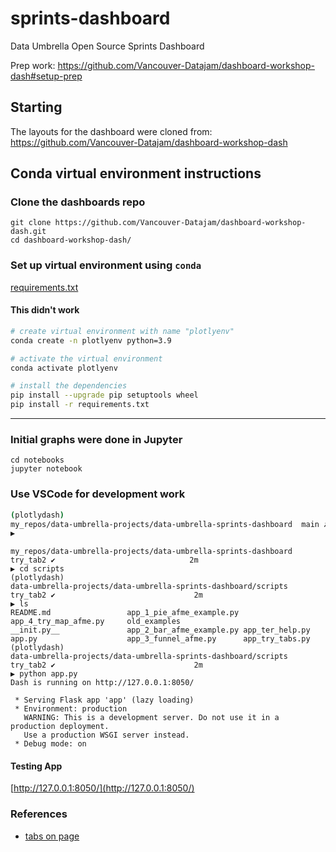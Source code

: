 # sprints-dashboard
Data Umbrella Open Source Sprints Dashboard

Prep work:  https://github.com/Vancouver-Datajam/dashboard-workshop-dash#setup-prep

## Starting
The layouts for the dashboard were cloned from:  
https://github.com/Vancouver-Datajam/dashboard-workshop-dash

## Conda virtual environment instructions

### Clone the dashboards repo
```
git clone https://github.com/Vancouver-Datajam/dashboard-workshop-dash.git
cd dashboard-workshop-dash/
```

### Set up virtual environment using `conda`
[requirements.txt](https://github.com/Vancouver-Datajam/dashboard-workshop-dash/blob/main/requirements.txt)

#### This didn't work
```bash
# create virtual environment with name "plotlyenv"
conda create -n plotlyenv python=3.9

# activate the virtual environment
conda activate plotlyenv

# install the dependencies
pip install --upgrade pip setuptools wheel
pip install -r requirements.txt
```

---

### Initial graphs were done in Jupyter
```
cd notebooks
jupyter notebook
```

### Use VSCode for development work

```bash
(plotlydash) 
my_repos/data-umbrella-projects/data-umbrella-sprints-dashboard  main ✗                               22m ⚑  
▶ 
```

```
my_repos/data-umbrella-projects/data-umbrella-sprints-dashboard  try_tab2 ✔                              2m  
▶ cd scripts
(plotlydash) 
data-umbrella-projects/data-umbrella-sprints-dashboard/scripts  try_tab2 ✔                               2m  
▶ ls
README.md                 app_1_pie_afme_example.py app_4_try_map_afme.py     old_examples
__init.py__               app_2_bar_afme_example.py app_ter_help.py
app.py                    app_3_funnel_afme.py      app_try_tabs.py
(plotlydash) 
data-umbrella-projects/data-umbrella-sprints-dashboard/scripts  try_tab2 ✔                               2m  
▶ python app.py
Dash is running on http://127.0.0.1:8050/

 * Serving Flask app 'app' (lazy loading)
 * Environment: production
   WARNING: This is a development server. Do not use it in a production deployment.
   Use a production WSGI server instead.
 * Debug mode: on
```

#### Testing App
[http://127.0.0.1:8050/](http://127.0.0.1:8050/)

### References
- [tabs on page](https://dash.plotly.com/dash-core-components/tabs)